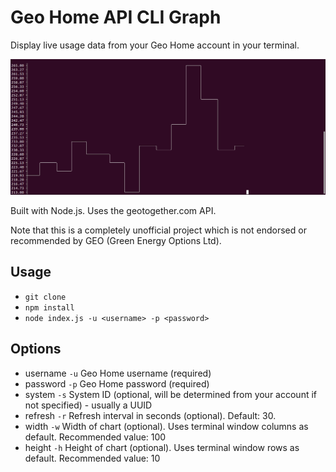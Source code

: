 # Geo Home API CLI Graph

Display live usage data from your Geo Home account in your terminal.

![Screenshot](screenshot.png)

Built with Node.js. Uses the geotogether.com API.

Note that this is a completely unofficial project which is not endorsed or recommended by GEO (Green Energy Options Ltd).

## Usage

- `git clone`
- `npm install`
- `node index.js -u <username> -p <password>`

## Options

- username `-u` Geo Home username (required)
- password `-p` Geo Home password (required)
- system `-s` System ID (optional, will be determined from your account if not specified) - usually a UUID
- refresh `-r` Refresh interval in seconds (optional). Default: 30.
- width `-w` Width of chart (optional). Uses terminal window columns as default. Recommended value: 100
- height `-h` Height of chart (optional). Uses terminal window rows as default. Recommended value: 10

